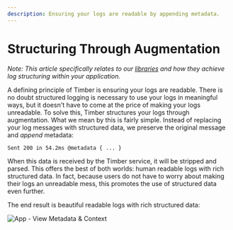 ```yaml
---
description: Ensuring your logs are readable by appending metadata.
---
```

# Structuring Through Augmentation

*Note: This article specifically relates to our [libraries](/languages) and how they achieve log structuring within your application.*

A defining principle of Timber is ensuring your logs are readable. There is no doubt structured logging is necessary to use your logs in meaningful ways, but it doesn't have to come at the price of making your logs unreadable. To solve this, Timber structures your logs through augmentation. What we mean by this is fairly simple. Instead of replacing your log messages with structured data, we preserve the original message and *append* metadata:

```
Sent 200 in 54.2ms @metadata { ... }
```

When this data is received by the Timber service, it will be stripped and parsed. This offers the best of both worlds: human readable logs with rich structured data. In fact, because users do not have to worry about making their logs an unreadable mess, this promotes the use of structured data even further.

The end result is beautiful readable logs with rich structured data:

![App - View Metadata & Context](//images.contentful.com/h6vh38q7qvzk/6iqcKJH8I0S42KKEQm4Giy/ef0b247abe28500ecd08205b741e82ae/Screen_Recording_2017-08-12_at_01.19_PM.gif)
